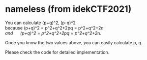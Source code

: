# nameless (from idekCTF2021)
You can calculate (p+q)^2, (p-q)^2  
because (p+q)^2 = p^2+q^2+2pq = p^2+q^2+2*n  
and &nbsp;&nbsp;&nbsp;&nbsp; (p+q)^2 = p^2+q^2+2pq = p^2+q^2+2*n.
      
Once you know the two values above, you can easily calculate p, q.

Please check the code for detailed implementation.
